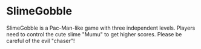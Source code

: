 # SlimeGobble
SlimeGobble is a Pac-Man-like game with three independent levels. Players need to control the cute slime "Mumu" to get higher scores. Please be careful of the evil "chaser"!
